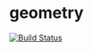 # geometry
[![Build Status](https://travis-ci.org/HEKO-MAPKC/Geometry.svg?branch=master)](https://travis-ci.org/HEKO-MAPKC/Geometry)